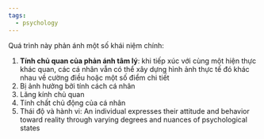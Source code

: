 ```yaml
---
tags:
  - psychology
---
```

Quá trình này phản ánh một số khái niệm chính:
1. **Tính chủ quan của phản ánh tâm lý**: khi tiếp xúc với cùng một hiện thực khác quan, các cá nhân vẫn có thể xây dựng hình ảnh thực tế đó khác nhau về cường điều hoặc một số điểm chi tiết
2. Bị ảnh hưởng bởi tính cách cá nhân
3. Lăng kính chủ quan
4. Tính chất chủ động của cá nhân
5. Thái độ và hành vi: An individual expresses their attitude and behavior toward reality through varying degrees and nuances of psychological states
